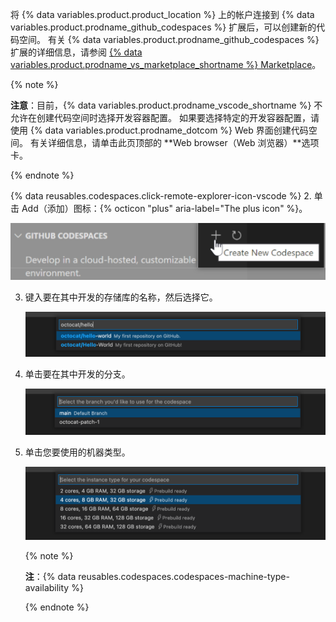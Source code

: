 将 {% data variables.product.product_location %} 上的帐户连接到 {% data variables.product.prodname_github_codespaces %} 扩展后，可以创建新的代码空间。 有关 {% data variables.product.prodname_github_codespaces %} 扩展的详细信息，请参阅 [{% data variables.product.prodname_vs_marketplace_shortname %} Marketplace](https://marketplace.visualstudio.com/items?itemName=GitHub.codespaces)。

{% note %}

**注意**：目前，{% data variables.product.prodname_vscode_shortname %} 不允许在创建代码空间时选择开发容器配置。 如果要选择特定的开发容器配置，请使用 {% data variables.product.prodname_dotcom %} Web 界面创建代码空间。 有关详细信息，请单击此页顶部的 **Web browser（Web 浏览器）**选项卡。

{% endnote %}

{% data reusables.codespaces.click-remote-explorer-icon-vscode %}
2. 单击 Add（添加）图标：{% octicon "plus" aria-label="The plus icon" %}。

   ![{% data variables.product.prodname_codespaces %} 中的 Create new Codespace（创建新代码空间）选项](/assets/images/help/codespaces/create-codespace-vscode.png)

3. 键入要在其中开发的存储库的名称，然后选择它。

   ![搜索仓库以创建新的 {% data variables.product.prodname_codespaces %}](/assets/images/help/codespaces/choose-repository-vscode.png)

4. 单击要在其中开发的分支。

   ![搜索分支以创建新的 {% data variables.product.prodname_codespaces %}](/assets/images/help/codespaces/choose-branch-vscode.png)

5. 单击您要使用的机器类型。

   ![新 {% data variables.product.prodname_codespaces %} 的实例类型](/assets/images/help/codespaces/choose-sku-vscode.png)

   {% note %}

   **注**：{% data reusables.codespaces.codespaces-machine-type-availability %}

   {% endnote %}
